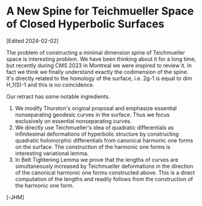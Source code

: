 # A New Spine for Teichmueller Space of Closed Hyperbolic Surfaces


[Edited 2024-02-02]

The problem of constructing a minimal dimension spine of Teichmueller space is interesting problem. We have been thinking about it for a long time, but recently during CMS 2023 in Montreal we were inspired to review it. In fact we think we finally understand exactly the codimension of the spine. It's directly related to the homology of the surface, i.e. 2g-1 is equal to dim H_1(S)-1 and this is no coincidence. 

Our retract has some notable ingredients.

1. We modify Thurston's original proposal and emphasize essential nonseparating geodesic curves in the surface. Thus we focus exclusively on essential nonseparating curves.
2. We directly use Teichmueller's idea of quadratic differentials as infinitesimal deformations of hyperbolic structure by constructing quadratic holomorphic differentials from canonical harmonic one forms on the surface. The construction of the harmonic one forms is interesting variational lemma.
3. In Belt Tightening Lemma we prove that the lengths of curves are simultaneously increased by Teichmueller deformations in the direction of the canonical harmonic one forms constructed above. This is a direct computation of the lengths and readily follows from the construction of the harmonic one form.


[-JHM]
